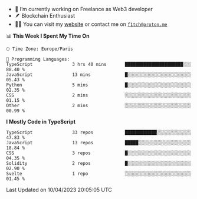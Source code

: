 - 🔭 I’m currently working on Freelance as Web3 developer
- 🪶 Blockchain Enthusiast
- 👨‍💻 You can visit my [website](https://f1tch.xyz) or contact me on [`f1tch@proton.me`](mailto:f1tch@proton.me)

<!--START_SECTION:waka-->
📊 **This Week I Spent My Time On** 

```text
🕑︎ Time Zone: Europe/Paris

💬 Programming Languages: 
TypeScript               3 hrs 40 mins       ██████████████████████░░░   88.40 % 
JavaScript               13 mins             █░░░░░░░░░░░░░░░░░░░░░░░░   05.43 % 
Python                   5 mins              █░░░░░░░░░░░░░░░░░░░░░░░░   02.35 % 
CSS                      2 mins              ░░░░░░░░░░░░░░░░░░░░░░░░░   01.15 % 
Other                    2 mins              ░░░░░░░░░░░░░░░░░░░░░░░░░   00.99 % 
```

**I Mostly Code in TypeScript** 

```text
TypeScript               33 repos            ████████████░░░░░░░░░░░░░   47.83 % 
JavaScript               13 repos            █████░░░░░░░░░░░░░░░░░░░░   18.84 % 
CSS                      3 repos             █░░░░░░░░░░░░░░░░░░░░░░░░   04.35 % 
Solidity                 2 repos             █░░░░░░░░░░░░░░░░░░░░░░░░   02.90 % 
Svelte                   1 repo              ░░░░░░░░░░░░░░░░░░░░░░░░░   01.45 % 
```




 Last Updated on 10/04/2023 20:05:05 UTC
<!--END_SECTION:waka-->
